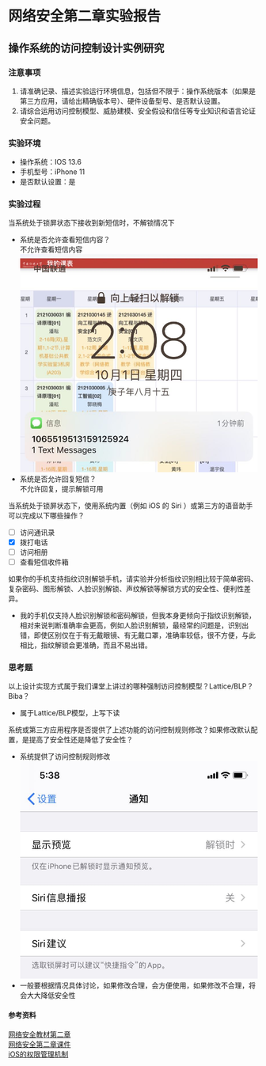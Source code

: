 # 网络安全第二章实验报告  
## 操作系统的访问控制设计实例研究  
### 注意事项  
1. 请准确记录、描述实验运行环境信息，包括但不限于：操作系统版本（如果是第三方应用，请给出精确版本号）、硬件设备型号、是否默认设置。  
2. 请综合运用访问控制模型、威胁建模、安全假设和信任等专业知识和语言论证安全问题。  

### 实验环境  
* 操作系统：IOS 13.6  
* 手机型号：iPhone 11  
* 是否默认设置：是  

### 实验过程  
当系统处于锁屏状态下接收到新短信时，不解锁情况下  
* 系统是否允许查看短信内容？  
不允许查看短信内容  
![1](./image/1.jpg)
* 系统是否允许回复短信？  
不允许回复，提示解锁可用

当系统处于锁屏状态下，使用系统内置（例如 iOS 的 Siri ）或第三方的语音助手可以完成以下哪些操作？  
- [ ] 访问通讯录  
- [x] 拨打电话  
- [ ] 访问相册  
- [ ] 查看短信收件箱  

如果你的手机支持指纹识别解锁手机，请实验并分析指纹识别相比较于简单密码、复杂密码、图形解锁、人脸识别解锁、声纹解锁等解锁方式的安全性、便利性差异。  
* 我的手机仅支持人脸识别解锁和密码解锁，但我本身更倾向于指纹识别解锁，相对来说判断准确率会更高，例如人脸识别解锁，最经常的问题是，识别出错，即使区别仅在于有无戴眼镜、有无戴口罩，准确率较低，很不方便，与此相比，指纹解锁会更准确，而且不易出错。  

### 思考题  
以上设计实现方式属于我们课堂上讲过的哪种强制访问控制模型？Lattice/BLP？Biba？  
*  属于Lattice/BLP模型，上写下读  

系统或第三方应用程序是否提供了上述功能的访问控制规则修改？如果修改默认配置，是提高了安全性还是降低了安全性？  
* 系统提供了访问控制规则修改  
![2](./image/2.jpg)  
* 一般要根据情况具体讨论，如果修改合理，会方便使用，如果修改不合理，将会大大降低安全性  

#### 参考资料  
[网络安全教材第二章](https://c4pr1c3.github.io/cuc-ns/chap0x02/main.html)  
[网络安全第二章课件](https://c4pr1c3.github.io/cuc-ns-ppt/chap0x02.md.html#/4/17)  
[iOS的权限管理机制](https://www.zhihu.com/question/21728660)

